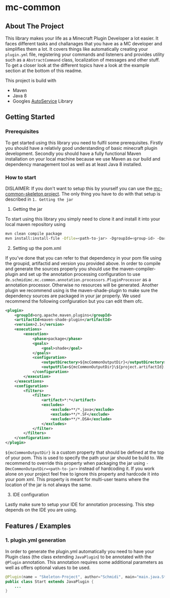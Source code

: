 # mc-common

<!-- ABOUT THE PROJECT -->
## About The Project
This library makes your life as a Minecraft Plugin Developer a lot easier. It faces different tasks and challanages that you have as a MC developer and simplifies them a lot. It covers things like automatically creating your `plugin.yml` file, registering your commands and listeners and provides utility such as a `AbstractCommand` class, localization of messages and other stuff. 
To get a closer look at the different topics have a look at the example section at the bottom of this readme.

This project is build with
- Maven
- Java 8
- Googles [AutoService](https://github.com/google/auto/tree/master/service) Library

## Getting Started

### Prerequisites
To get started using this library you need to fulfil some prerequisites. Firstly you should have a relativly good understanding of basic minecraft plugin development.
Secondly you should have a fully functional Maven installation on your local machine because we use Maven as our build and dependency management tool as well as at least Java 8 installed.

### How to start

DISLAIMER:
If you don't want to setup this by yourself you can use the [mc-common-skeleton project](https://github.com/Robatsky/mc-common-skeleton). The only thing you have to do with that setup is described in `1. Getting the jar`

1. Getting the jar

To start using this library you simply need to clone it and install it into your local maven repository using
```bash
mvn clean compile package
mvn install:install-file -Dfile=<path-to-jar> -DgroupId=<group-id> -DartifactId=<artifact-id> -Dversion=<version> -Dpackaging=jar
```

2. Setting up the pom.xml

If you've done that you can refer to that dependency in your pom file using the groupid, artifactid and version you provided above. In order to compile and generate the sources properly you should use the maven-compiler-plugin and set up the annotation processing configuration to use `de.schmidimc.mc.common.annotation.processors.PluginProcessor` as a annotation processor. Otherwise no resources will be generated.
Another plugin we recommend using is the maven-shade-plugin to make sure the dependency sources are packaged in your jar properly. We used recommend the following confgiuration but you can edit them ofc.

```xml
<plugin>
    <groupId>org.apache.maven.plugins</groupId>
    <artifactId>maven-shade-plugin</artifactId>
    <version>2.1</version>
    <executions>
        <execution>
            <phase>package</phase>
            <goals>
                <goal>shade</goal>
            </goals>
            <configuration>
                <outputDirectory>${mcCommonOutputDir}</outputDirectory>
                <outputFile>${mcCommonOutputDir}\${project.artifactId}.jar</outputFile>
            </configuration>
        </execution>
    </executions>
    <configuration>
        <filters>
            <filter>
                <artifact>*:*</artifact>
                <excludes>
                    <exclude>**/*.java</exclude>
                    <exclude>**/*.SF</exclude>
                    <exclude>**/*.DSA</exclude>
                </excludes>
            </filter>
        </filters>
    </configuration>
</plugin>
```

`${mcCommonOutputDir}` is a custom property that should be defined at the top of your pom. This is used to specify the path your jar should be build to. We recommend to override this property when packaging the jar using `-DmcCommonOutputDir=<path-to-jar>` instead of hardcoding it. If you work alone on your project feel free to ignore this property and hardcode it into your pom xml. This property is meant for multi-user teams where the location of the jar is not always the same.

3. IDE configuration

Lastly make sure to setup your IDE for annotation processing. This step depends on the IDE you are using.

## Features / Examples

### 1. plugin.yml generation

In order to generate the plugin.yml automatically you need to have your Plugin class (the class extending `JavaPlugin`) to be annotated with the `@Plugin` annotation. This annotation requires some additional parameters as well as offers optional values to be used.
```java
@Plugin(name = "Skeleton-Project", author="Schmidi", main="main.java.Start")
public class Start extends JavaPlugin {
    ...
}
```

